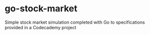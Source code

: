 # go-stock-market
Simple stock market simulation completed with Go to specifications provided in a Codecademy project
